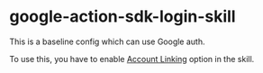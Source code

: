 # google-action-sdk-login-skill

This is a baseline config which can use Google auth.

To use this, you have to enable [Account Linking](https://developers.google.com/actions/identity/) option in the skill.



